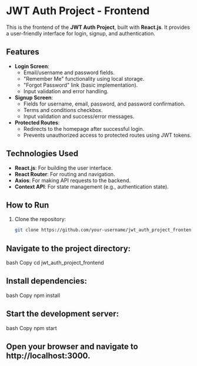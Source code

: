 # JWT Auth Project - Frontend

This is the frontend of the **JWT Auth Project**, built with **React.js**. It provides a user-friendly interface for login, signup, and authentication.

## Features
- **Login Screen**: 
  - Email/username and password fields.
  - "Remember Me" functionality using local storage.
  - "Forgot Password" link (basic implementation).
  - Input validation and error handling.
- **Signup Screen**:
  - Fields for username, email, password, and password confirmation.
  - Terms and conditions checkbox.
  - Input validation and success/error messages.
- **Protected Routes**: 
  - Redirects to the homepage after successful login.
  - Prevents unauthorized access to protected routes using JWT tokens.

## Technologies Used
- **React.js**: For building the user interface.
- **React Router**: For routing and navigation.
- **Axios**: For making API requests to the backend.
- **Context API**: For state management (e.g., authentication state).


## How to Run
1. Clone the repository:
   ```bash
   git clone https://github.com/your-username/jwt_auth_project_frontend.git

 ## Navigate to the project directory:

bash
Copy
cd jwt_auth_project_frontend

 ## Install dependencies:

bash
Copy
npm install
 ## Start the development server:

bash
Copy
npm start
 ## Open your browser and navigate to http://localhost:3000.
